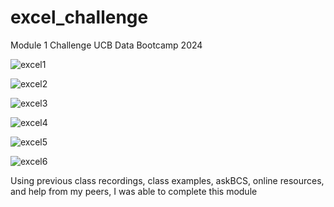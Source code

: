 # excel_challenge
Module 1 Challenge UCB Data Bootcamp 2024

![excel1](https://github.com/juliodelacruzz/excel_challenge/assets/31105353/77631720-61f1-4d48-8fe8-ff0d85f0ab15)

![excel2](https://github.com/juliodelacruzz/excel_challenge/assets/31105353/9fe4a36e-d777-4c28-91d5-981a25de251f)

![excel3](https://github.com/juliodelacruzz/excel_challenge/assets/31105353/ca016fd9-e456-4b69-9834-8fa343d7e5c0)

![excel4](https://github.com/juliodelacruzz/excel_challenge/assets/31105353/ec7a6903-7e49-4d37-aa6f-e4413b3e9ca8)

![excel5](https://github.com/juliodelacruzz/excel_challenge/assets/31105353/a9809b06-742a-4a95-8589-7743830fc06c)

![excel6](https://github.com/juliodelacruzz/excel_challenge/assets/31105353/5b9cf4b3-4d4b-49ab-bbae-27a1026fd346)

Using previous class recordings, class examples, askBCS, online resources, and help from my peers, I was able to complete this module
